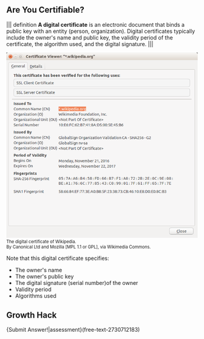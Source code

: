 ## Are You Certifiable?

||| definition
**A digital certificate** is an electronic document that binds a public key with an entity (person,  organization).  Digital certificates typically include the owner's name and public key, the validity period of the certificate, the algorithm used, and the digital signature.
|||

<figure class="snippetimg" style="margin:0; width:100%">
  <img src=".guides/img/DigiCert.png" alt="https://commons.wikimedia.org/wiki/File% Antique skeleton keys.">
  <figcaption style="font-size: 0.8em; text-align: left;">  The digital certificate of Wikipedia.  
  <br>
By Canonical Ltd and Mozilla [MPL 1.1 or GPL], via Wikimedia Commons.</figcaption>
</figure>

Note that this digital certificate specifies:
 - The owner's name
 - The owner's public key 
 - The digital signature (serial number)of the owner
 - Validity period 
 - Algorithms used 
  
 
## Growth Hack

 {Submit Answer!|assessment}(free-text-2730712183)

